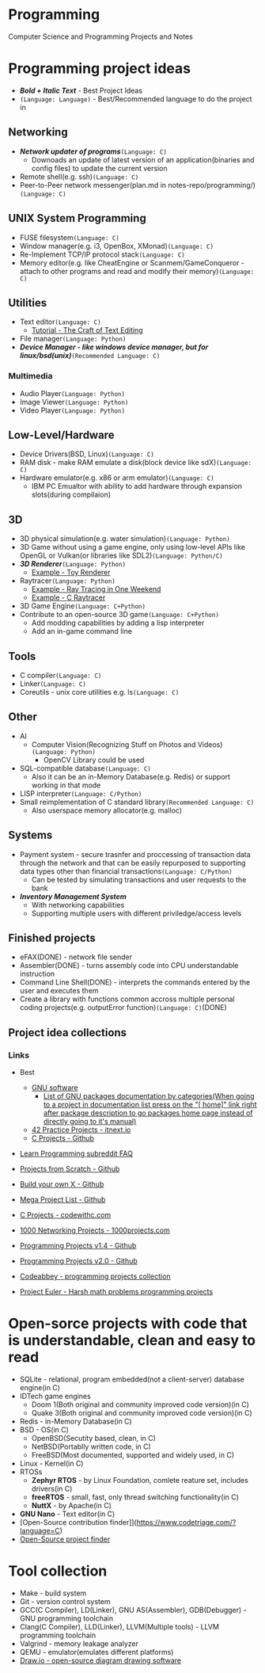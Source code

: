 # Programming
Computer Science and Programming Projects and Notes




# Programming project ideas
* ***Bold + Italic Text*** - Best Project Ideas
* `(Language: Language)` - Best/Recommended language to do the project in
## Networking
- ***Network updater of programs***`(Language: C)`
	* Downoads an update of latest version of an application(binaries and config files) to update the current version
- Remote shell(e.g. ssh)`(Language: C)`
- Peer-to-Peer network messenger(plan.md in notes-repo/programming/)`(Language: C)`


## UNIX System Programming
- FUSE filesystem`(Language: C)`
- Window manager(e.g. i3, OpenBox, XMonad)`(Language: C)`
- Re-Implement TCP/IP protocol stack`(Language: C)`
- Memory editor(e.g. like CheatEngine or Scanmem/GameConqueror - attach to other programs and read and modify their memory)`(Language: C)`


## Utilities
- Text editor`(Language: C)`
	* [Tutorial - The Craft of Text Editing](https://www.finseth.com/craft/)
- File manager`(Language: Python)`
- ***Device Manager - like windows device manager, but for linux/bsd(unix)***`(Recommended Language: C)`

### Multimedia
- Audio Player`(Language: Python)`
- Image Viewer`(Language: Python)`
- Video Player`(Language: Python)`


## Low-Level/Hardware
- Device Drivers(BSD, Linux)`(Language: C)`
- RAM disk - make RAM emulate a disk(block device like sdX)`(Language: C)`
- Hardware emulator(e.g. x86 or arm emulator)`(Language: C)`
	* IBM PC Emualtor with ability to add hardware through expansion slots(during compilaion)


## 3D
- 3D physical simulation(e.g. water simulation)`(Language: Python)`
- 3D Game without using a game engine, only using low-level APIs like OpenGL or Vulkan(or libraries like SDL2)`(Language: Python/C)`
- ***3D Renderer***`(Language: Python)`
	* [Example - Toy Renderer](https://momentsingraphics.de/)
- Raytracer`(Language: Python)`
	* [Example - Ray Tracing in One Weekend](https://raytracing.github.io/)
	* [Example - C Raytracer](https://github.com/wojciech-graj/C-Raytracer)
- 3D Game Engine`(Language: C+Python)`
- Contribute to an open-source 3D game`(Language: C+Python)`
	* Add modding capabilities by adding a lisp interpreter
	* Add an in-game command line


## Tools
- C compiler`(Language: C)`
- Linker`(Language: C)`
- Coreutils - unix core utilities e.g. ls`(Language: C)`


## Other
- AI
	* Computer Vision(Recognizing Stuff on Photos and Videos)`(Language: Python)`
		* OpenCV Library could be used
- SQL-compatible database`(Language: C)`
	* Also it can be an in-Memory Database(e.g. Redis) or support working in that mode
- LISP interpreter`(Language: C/Python)`
- Small reimplementation of C standard library`(Recommended Language: C)`
	* Also userspace memory allocator(e.g. malloc)


## Systems
- Payment system - secure trasnfer and proccessing of transaction data through the network and that can be easily repurposed to supporting data types other than financial transactions`(Language: C/Python)`
	* Can be tested by simulating transactions and user requests to the bank
- ***Inventory Management System***
	* With networking capabilities
	* Supporting multiple users with different priviledge/access levels


## Finished projects
- eFAX(DONE) - network file sender
- Assembler(DONE) - turns assembly code into CPU understandable instruction
- Command Line Shell(DONE) - interprets the commands entered by the user and executes them
- Create a library with functions common accross multiple personal coding projects(e.g. outputError function)`(Language: C)`(DONE)


## Project idea collections
### Links
* Best
	* [GNU software](https://www.gnu.org/software/software.html#allgnupkgs)
		* [List of GNU packages documentation by categories(When going to a project in documentation list press on the "[<project name> home]" link right after package description to go packages home page instead of directly going to it's manual)](https://www.gnu.org/manual/manual.html)
	* [42 Practice Projects - itnext.io](https://itnext.io/42-projects-to-practice-programming-skills-6f5acc10fec0)
	* [C Projects - Github](https://github.com/rby90/project-based-tutorials-in-c)

* [Learn Programming subreddit FAQ](https://www.reddit.com/r/learnprogramming/wiki/faq?utm_source=share&utm_medium=ios_app&utm_name=iossmf#wiki_where_can_i_find_practice_exercises_and_project_ideas.3F)
* [Projects from Scratch - Github](https://github.com/AlgoryL/Projects-from-Scratch)
* [Build your own X - Github](https://github.com/danistefanovic/build-your-own-x)
* [Mega Project List - Github](https://github.com/karan/Projects)
* [C Projects - codewithc.com](https://www.codewithc.com/category/projects/c-projects/)
* [1000 Networking Projects - 1000projects.com](https://1000projects.org/projects/networking-projects)
* [Programming Projects v1.4 - Github](https://github.com/desolt/pro-g-ramming-challenges)
* [Programming Projects v2.0 - Github](https://github.com/Agrendalath/Programming-Challenges-v2.0)
* [Codeabbey - programming projects collection](https://www.codeabbey.com/)
* [Project Euler - Harsh math problems programming projects](https://projecteuler.net/)




# Open-sorce projects with code that is understandable, clean and easy to read
- SQLite - relational, program embedded(not a client-server) database engine(in C)
- IDTech game engines
	* Doom 1(Both original and community improved code version)(in C)
	* Quake 3(Both original and community improved code version)(in C)
- Redis - in-Memory Database(in C)
- BSD - OS(in C)
	* OpenBSD(Secutity based, clean, in C)
	* NetBSD(Portablly written code, in C)
	* FreeBSD(Most documented, supported and widely used, in C)
- Linux - Kernel(in C)
- RTOSs
	* **Zephyr RTOS** - by Linux Foundation, comlete reature set, includes drivers(in C)
	* **freeRTOS** - small, fast, only thread switching functionality(in C)
	* **NuttX** - by Apache(in C)
- **GNU Nano** - Text editor(in C)
- [Open-Source contribution finder]](https://www.codetriage.com/?language=C)
- [Open-Source project finder](https://awesomeopensource.com/projects/c)




# Tool collection
* Make - build system
* Git - version control system
* GCC(C Compiler), LD(Linker), GNU AS(Assembler), GDB(Debugger) - GNU programming toolchain
* Clang(C Compiler), LLD(Linker), LLVM(Multiple tools) - LLVM programming toolchain
* Valgrind - memory leakage analyzer
* QEMU - emulator(emulates different platforms)
* [Draw.io - open-source diagram drawing software](https://www.diagrams.net/)
